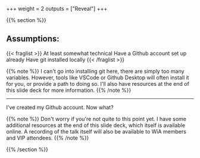 +++
weight = 2
outputs = ["Reveal"]
+++

{{% section %}}
## Assumptions:

{{< fraglist >}}
At least somewhat technical
Have a Github account set up already
Have git installed locally
{{< /fraglist >}}

{{% note %}}
I can't go into installing git here, there are simply too many variables. However, tools like VSCode or Github Desktop will often install it for you, or provide a path to doing so. I'll also have resources at the end of this slide deck for more information.
{{% /note %}}

---

I've created my Github account. Now what?

{{% note %}}
Don't worry if you're not quite to this point yet. I have some additional resources at the end of this slide deck, which itself is available online. A recording of the talk itself will also be available to WiA members and VIP attendees.
{{% /note %}}

{{% /section %}}
